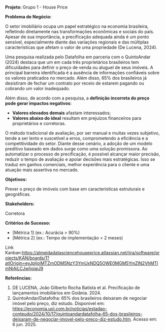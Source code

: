 **Projeto:** Grupo 1 - House Price

**Problema de Negócio:**

O setor imobiliário ocupa um papel estratégico na economia brasileira, refletindo diretamente nas transformações econômicas e sociais do país. Apesar de sua importância, a precificação adequada ainda é um ponto sensível, especialmente diante das variações regionais e das múltiplas características que afetam o valor de uma propriedade (De Lucena, 2024).

Uma pesquisa realizada pelo Datafolha em parceria com o QuintoAndar (2024) destaca que um em cada três proprietários brasileiros tem dificuldades para definir o preço de venda ou aluguel de seus imóveis. A principal barreira identificada é a ausência de informações confiáveis sobre os valores praticados no mercado. Além disso, 65% dos brasileiros já desistiram de fechar um contrato por receio de estarem pagando ou cobrando um valor inadequado.

Além disso, de acordo com a pesquisa, a **definição incorreta do preço pode gerar impactos negativos**:

- **Valores elevados demais** afastam interessados;
- **Valores abaixo do ideal** resultam em prejuízos financeiros para proprietários e corretoras.

O método tradicional de avaliação, por ser manual e muitas vezes subjetivo, tende a ser lento e suscetível a erros, comprometendo a eficiência e a competitividade do setor. Diante desse cenário, a adoção de um modelo preditivo baseado em dados surge como uma solução promissora. Ao automatizar o processo de precificação, é possível alcançar maior precisão, reduzir o tempo de avaliação e apoiar decisões mais estratégicas. Isso se traduz em ganhos comerciais, melhor experiência para o cliente e uma atuação mais assertiva no mercado.

**Objetivos:** 

Prever o preço de imóveis com base em características estruturais e geográficas.

**Stakeholders:**  

Corretora

**Critérios de Sucesso:**
  
- [Métrica 1] (ex.: Acurácia > 90%)  
- [Métrica 2] (ex.: Tempo de implementação < 2 meses)  

Link Kanban:https://almeidadatasciencehouseprice.atlassian.net/jira/software/projects/KAN/boards/1?atlOrigin=eyJpIjoiMTZmODM5NzY3YmUxNDQ5OWE0MGM5YmZlN2VhMTlmNjAiLCJwIjoiaiJ9

**Referências:**
1. DE LUCENA, João Gilberto Rocha Batista et al. Precificação de lançamentos imobiliários em Goiânia. 2024.
2. QuintoAndar/Datafolha: 65% dos brasileiros deixaram de negociar imóvel pelo preço, diz estudo. Disponível em: <https://economia.uol.com.br/noticias/estadao-conteudo/2024/10/17/quintoandardatafolha-65-dos-brasileiros-deixaram-de-negociar-imovel-pelo-preco-diz-estudo.htm>. Acesso em: 6 jun. 2025.
